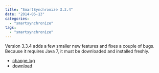 ```yaml
---
title: "SmartSynchronize 3.3.4"
date: "2014-05-13"
categories: 
  - "smartsynchronize"
tags: 
  - "smartsynchronize"
---
```


Version 3.3.4 adds a few smaller new features and fixes a couple of bugs. Because it requires Java 7, it must be downloaded and installed freshly.

- [change log](http://www.syntevo.com/smartsynchronize/changelog.txt)
- [download](http://www.syntevo.com/smartsynchronize/download)
